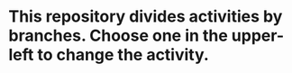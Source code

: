 # This repository divides activities by branches. Choose one in the upper-left to change the activity.
